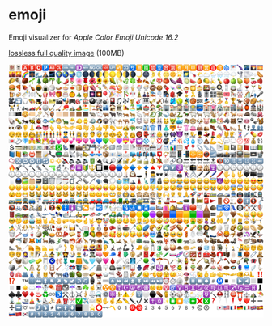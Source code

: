 # emoji

Emoji visualizer for _Apple Color Emoji Unicode 16.2_

[lossless full quality image](https://files.catbox.moe/nwdlzy.png) (100MB)

<div align="center">
<img src="assets/all.png" width="770" />
</div>
